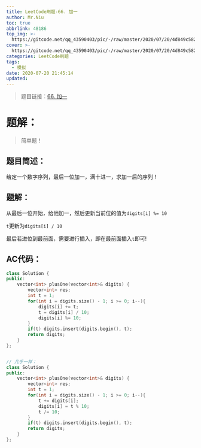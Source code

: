```yaml
---
title: LeetCode刷题-66. 加一
author: Mr.Niu
toc: true
abbrlink: 48186
top_img: >-
  https://gitcode.net/qq_43590403/pic/-/raw/master/2020/07/20/4d849c5821bd7235d4066a88c51740b7.png
cover: >-
  https://gitcode.net/qq_43590403/pic/-/raw/master/2020/07/20/4d849c5821bd7235d4066a88c51740b7.png
categories: LeetCode刷题
tags:
  - 模拟
date: 2020-07-20 21:45:14
updated:
---
```










> 题目链接：[66. 加一]( https://leetcode-cn.com/problems/plus-one/)



# 题解：



> 简单题！



## 题目简述：

给定一个数字序列，最后一位加一，满十进一，求加一后的序列！



## 题解：

从最后一位开始，给他加一，然后更新当前位的值为`digits[i] %= 10`

`t`更新为`digits[i] / 10`



最后若进位到最前面，需要进行插入，即在最前面插入`t`即可!

## AC代码：



```c++
class Solution {
public:
    vector<int> plusOne(vector<int>& digits) {
        vector<int> res;
        int t = 1;
        for(int i = digits.size() - 1; i >= 0; i--){
            digits[i] += t;
            t = digits[i] / 10;
            digits[i] %= 10;
        }
        if(t) digits.insert(digits.begin(), t);
        return digits;
    }
};


// 几乎一样：
class Solution {
public:
    vector<int> plusOne(vector<int>& digits) {
        vector<int> res;
        int t = 1;
        for(int i = digits.size() - 1; i >= 0; i--){
            t += digits[i];
            digits[i] = t % 10;
            t /= 10;
        }
        if(t) digits.insert(digits.begin(), t);
        return digits;
    }
};
```



